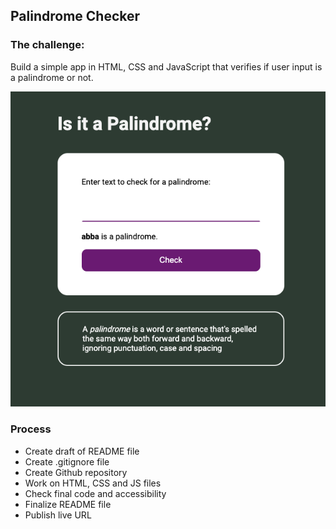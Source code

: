 ## Palindrome Checker

### The challenge:

Build a simple app in HTML, CSS and JavaScript that verifies if user input is a palindrome or not.

![screenshot](img/screenshot.png)

### Process

- Create draft of README file
- Create .gitignore file
- Create Github repository
- Work on HTML, CSS and JS files
- Check final code and accessibility
- Finalize README file
- Publish live URL
